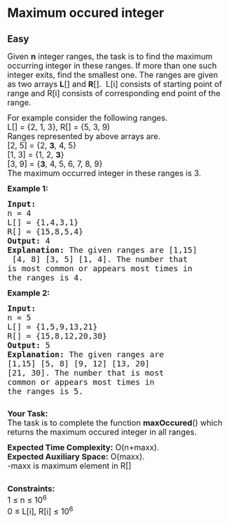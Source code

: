 # Maximum occured integer
## Easy 
<div class="problem-statement">
                <p></p><p><span style="font-size:18px">Given <strong>n</strong>&nbsp;integer ranges, the task is to find the maximum occurring integer in these ranges. If more than one such integer exits, find the smallest one. The ranges are given as two arrays <strong>L</strong>[] and <strong>R</strong>[].&nbsp; L[i] consists of starting point of range and R[i] consists of corresponding end point of the range. </span></p>

<p><span style="font-size:18px">For example consider the following ranges.<br>
L[] = {2, 1, 3}, R[] = {5, 3, 9)<br>
Ranges represented by above arrays are.<br>
[2, 5] = {2, <strong>3</strong>, 4, 5}<br>
[1, 3] = {1, 2, <strong>3</strong>}<br>
[3, 9] = {<strong>3</strong>, 4, 5, 6, 7, 8, 9}<br>
The maximum occurred integer in these ranges is 3.</span></p>

<p><span style="font-size:18px"><strong>Example 1:</strong></span></p>

<pre><span style="font-size:18px"><strong>Input:
</strong>n = 4
L[] = {1,4,3,1}
R[] = {15,8,5,4}
<strong>Output: </strong>4<strong>
Explanation: </strong>The given ranges are [1,15]
 [4, 8] [3, 5] [1, 4]. The number that 
is most common or appears most times in 
the ranges is 4.</span>
</pre>

<p><span style="font-size:18px"><strong>Example 2:</strong></span></p>

<pre><span style="font-size:18px"><strong>Input:
</strong>n = 5
L[] = {1,5,9,13,21}
R[] = {15,8,12,20,30}
<strong>Output: </strong>5<strong>
Explanation: </strong>The given ranges are 
[1,15] [5, 8] [9, 12] [13, 20] 
[21, 30]. The number that is most 
common or appears most times in 
the ranges is 5.</span>

</pre>

<p><span style="font-size:18px"><strong>Your Task:</strong><br>
The task is to complete the function <strong>maxOccured</strong>() which returns the maximum occured integer in all ranges.</span></p>

<p><span style="font-size:18px"><strong>Expected Time Complexity:</strong>&nbsp;O(n+maxx).<br>
<strong>Expected Auxiliary Space:</strong>&nbsp;O(maxx).<br>
-maxx is maximum element in R[]</span></p>

<p><br>
<span style="font-size:18px"><strong>Constraints:</strong><br>
1 ≤ n ≤ 10<sup>6</sup><br>
0 ≤ L[i], R[i] ≤ 10<sup>6</sup></span></p>
 <p></p>
            </div>